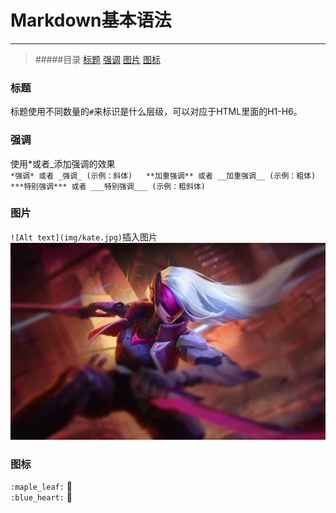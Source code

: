 # Markdown基本语法  
----
  > #####目录
  > [标题](#title)
  > [强调](#strong)
  > [图片](#img)
  > [图标](#icon)

### 标题  <b id="title"></b>  
标题使用不同数量的`#`来标识是什么层级，可以对应于HTML里面的H1-H6。  

### 强调  <b id="strong"></b>  
使用*或者_添加强调的效果  
`
*强调* 或者 _强调_ (示例：斜体)  
**加重强调** 或者 __加重强调__ (示例：粗体)  
***特别强调*** 或者 ___特别强调___ (示例：粗斜体)  
`

### 图片   <b id="img"></b>  
`![Alt text](img/kate.jpg)`插入图片  
![kate](img/kate.jpg)

### 图标 <b id="icon"></b>  
`:maple_leaf:` :maple_leaf:  
`:blue_heart:` :blue_heart:
 
 [](https://blog.csdn.net/shaukon/article/details/78173911)